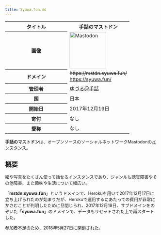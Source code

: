 ```yaml
---
title: Syuwa.fun.md
---
```

<div>

<table>
<colgroup>
<col style="width: 50%" />
<col style="width: 50%" />
</colgroup>
<tbody>
<tr class="header">
<th>タイトル</th>
<th>手話のマストドン</th>
</tr>

<tr class="odd">
<th>画像</th>
<td><a href="/%E3%83%95%E3%82%A1%E3%82%A4%E3%83%AB:Mastodon_logo.png" title="Mastodon"><img src="/images/thumb/0/00/Mastodon_logo.png/120px-Mastodon_logo.png" srcset="/images/thumb/0/00/Mastodon_logo.png/180px-Mastodon_logo.png 1.5x, /images/0/00/Mastodon_logo.png 2x" width="120" height="120" alt="Mastodon" /></a></td>
</tr>
<tr class="even">
<th scope="row">ドメイン</th>
<td><del>https://mstdn.syuwa.fun/</del><br />
<a href="https://syuwa.fun/" rel="nofollow">https://syuwa.fun/</a></td>
</tr>
<tr class="odd">
<th scope="row">管理者</th>
<td><a href="https://syuwa.fun/@Yuduru" rel="nofollow">ゆづる＠手話</a></td>
</tr>
<tr class="even">
<th scope="row">国</th>
<td>日本</td>
</tr>
<tr class="odd">
<th scope="row">開始日</th>
<td>2017年12月19日</td>
</tr>
<tr class="even">
<th scope="row">寄付</th>
<td>なし</td>
</tr>
<tr class="odd">
<th scope="row">愛称</th>
<td>なし</td>
</tr>
</tbody>
</table>

**手話のマストドン**は、オープンソースのソーシャルネットワークMastodonの[インスタンス](/%E3%82%A4%E3%83%B3%E3%82%B9%E3%82%BF%E3%83%B3%E3%82%B9 "インスタンス")。

## 概要

絵や写真をたくさん使って話せる[インスタンス](/%E3%82%A4%E3%83%B3%E3%82%B9%E3%82%BF%E3%83%B3%E3%82%B9 "インスタンス")であり、ジャンルも聴覚障害やその他障害、また趣味や生活について幅広い。

「**mstdn.syuwa.fun**」というドメインで、Herokuを用いて2017年12月17日に立ち上げられたのが始まりだが、Herokuで運用するにあたっての費用が非常にかさむことが判明したために旦閉じられ、2017年12月19日、サブドメインをのぞいた「**syuwa.fun**」のドメインで、データもリセットされた上で再スタートした。

参加者不足のため、2018年5月27日に閉鎖された。

</div>
